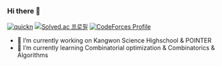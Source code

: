 ### Hi there 👋

<!--
**ANEP-Research/ANEP-Research** is a ✨ _special_ ✨ repository because its `README.md` (this file) appears on your GitHub profile.

Here are some ideas to get you started:

- 🔭 I’m currently working on ...
- 🌱 I’m currently learning ...
- 👯 I’m looking to collaborate on ...
- 🤔 I’m looking for help with ...
- 💬 Ask me about ...
- 📫 How to reach me: ...
- 😄 Pronouns: ...
- ⚡ Fun fact: ...
-->
[![quickn](https://img.shields.io/endpoint?url=https%3A%2F%2Fatcoder-badges.now.sh%2Fapi%2Fatcoder%2Fjson%2Ftourist)](https://atcoder.jp/users/quickn)
[![Solved.ac
프로필](http://mazassumnida.wtf/api/v2/generate_badge?boj=quickn)](https://solved.ac/quickn)
[![CodeForces Profile](http://cf.leed.at?id=GraphTheory)](https://codeforces.com/profile/GraphTheory)

- 🔭 I’m currently working on Kangwon Science Highschool & POINTER
- 🌱 I’m currently learning Combinatorial optimization & Combinatorics & Algorithms
